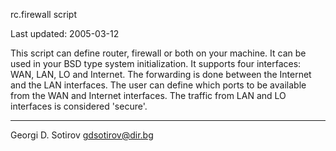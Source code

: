rc.firewall script

Last updated: 2005-03-12

This script can define router, firewall or both on your machine. It can
be used in your BSD type system initialization. It supports four interfaces:
WAN, LAN, LO and Internet. The forwarding is done between the Internet and
the LAN interfaces. The user can define which ports to be available from the
WAN and Internet interfaces. The traffic from LAN and LO interfaces is
considered 'secure'.

---
Georgi D. Sotirov <gdsotirov@dir.bg>

